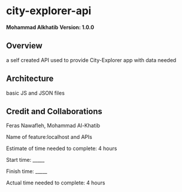 # city-explorer-api
**Mohammad Alkhatib**
**Version: 1.0.0**
## Overview
a self created API used to provide City-Explorer app with data needed
## Architecture
basic JS and JSON files
## Credit and Collaborations
Feras Nawafleh, Mohammad Al-Khatib

Name of feature:localhost and APIs

Estimate of time needed to complete: 4 hours

Start time: _____

Finish time: _____

Actual time needed to complete: 4 hours